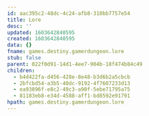```yaml
---
id: aac395c2-48dc-4c24-afb8-310bb7757e54
title: Lore
desc: ''
updated: 1603642840595
created: 1603642840595
data: {}
fname: games.destiny.gamerdungeon.lore
stub: false
parent: 022f0d91-14d1-4ee7-904b-18f474b84c49
children:
  - b4d422fa-d456-428e-8e48-b3d6b2a5cbcb
  - 2bfcbd54-a3b5-40dc-9192-4f7607233d13
  - ea93896f-e8c2-49c3-a90f-5ebe71795a75
  - 81183eb8-e34d-4588-aff1-bd8592e91791
hpath: games.destiny.gamerdungeon.lore
---
```


